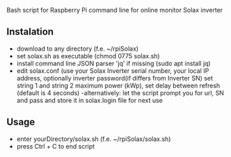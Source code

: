 Bash script for Raspberry Pi command line for online monitor Solax inverter

## Instalation
- download to any directory (f.e. ~/rpiSolax)
- set solax.sh as executable (chmod 0775 solax.sh)
- install command line JSON parser 'jq' if missing (sudo apt install jq)
- edit solax.conf (use your Solax Inverter serial number, your local IP address, optionally inverter password(if differs from Inverter SN) set string 1 and string 2 maximum power (kWp), set delay between refresh (default is 4 seconds)
-alternatively: let the script prompt you for url, SN and pass and store it in solax.login file for next use


## Usage
- enter yourDirectory/solax.sh (f.e. ~/rpiSolax/solax.sh)
- press Ctrl + C to end script
